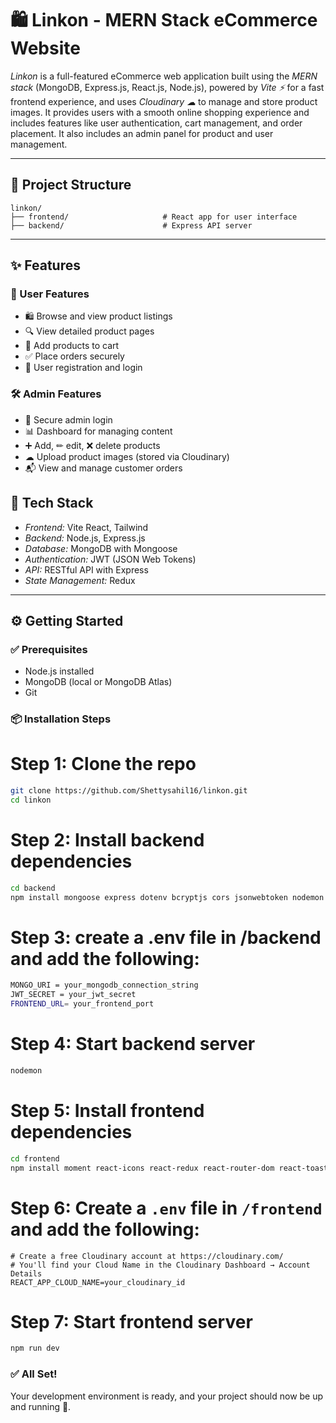 # 🛍 Linkon - MERN Stack eCommerce Website

*Linkon* is a full-featured eCommerce web application built using the *MERN stack* (MongoDB, Express.js, React.js, Node.js), powered by *Vite ⚡* for a fast frontend experience, and uses *Cloudinary ☁* to manage and store product images. It provides users with a smooth online shopping experience and includes features like user authentication, cart management, and order placement. It also includes an admin panel for product and user management.

---

## 📁 Project Structure

```plaintext
linkon/
├── frontend/                     # React app for user interface
├── backend/                      # Express API server
```

---

## ✨ Features

### 👤 User Features
- 🛍 Browse and view product listings
- 🔍 View detailed product pages
- 🛒 Add products to cart
- ✅ Place orders securely
- 🔐 User registration and login

### 🛠 Admin Features
- 🔑 Secure admin login
- 📊 Dashboard for managing content
- ➕ Add, ✏ edit, ❌ delete products
- ☁ Upload product images (stored via Cloudinary)
- 📬 View and manage customer orders


## 🧰 Tech Stack

- *Frontend:* Vite React, Tailwind
- *Backend:* Node.js, Express.js
- *Database:* MongoDB with Mongoose
- *Authentication:* JWT (JSON Web Tokens)
- *API:* RESTful API with Express
- *State Management:* Redux

---

## ⚙ Getting Started

### ✅ Prerequisites

- Node.js installed
- MongoDB (local or MongoDB Atlas)
- Git

### 📦 Installation Steps

# Step 1: Clone the repo
```bash
git clone https://github.com/Shettysahil16/linkon.git
cd linkon
```
# Step 2: Install backend dependencies
```bash
cd backend
npm install mongoose express dotenv bcryptjs cors jsonwebtoken nodemon cookie-parser
```
# Step 3: create a .env file in /backend and add the following:
```bash
MONGO_URI = your_mongodb_connection_string
JWT_SECRET = your_jwt_secret
FRONTEND_URL= your_frontend_port
```
# Step 4: Start backend server
```bash
nodemon
```
# Step 5: Install frontend dependencies
```bash
cd frontend
npm install moment react-icons react-redux react-router-dom react-toastify
```

 # Step 6: Create a `.env` file in `/frontend` and add the following:

```env
# Create a free Cloudinary account at https://cloudinary.com/
# You'll find your Cloud Name in the Cloudinary Dashboard → Account Details
REACT_APP_CLOUD_NAME=your_cloudinary_id
```


# Step 7: Start frontend server
```bash
npm run dev
```

### ✅ All Set!

Your development environment is ready, and your project should now be up and running 🚀.
